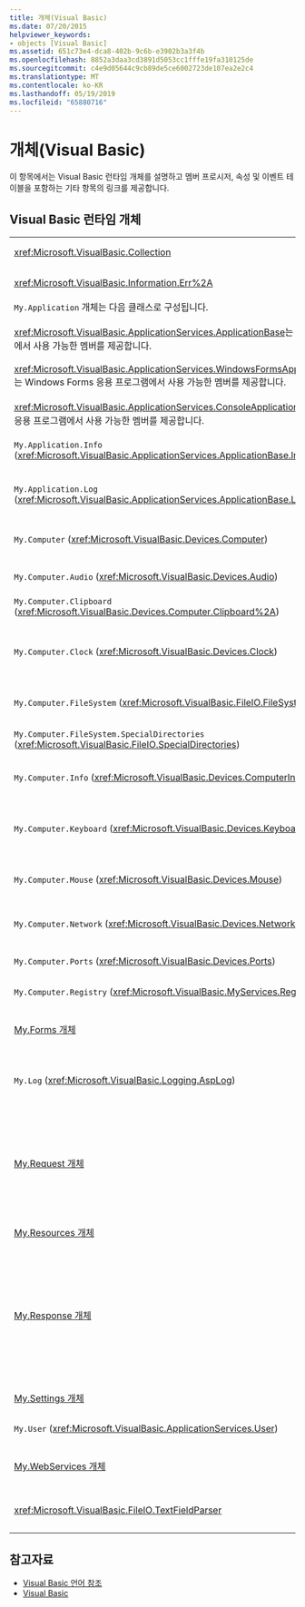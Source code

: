 ```yaml
---
title: 개체(Visual Basic)
ms.date: 07/20/2015
helpviewer_keywords:
- objects [Visual Basic]
ms.assetid: 651c73e4-dca8-402b-9c6b-e3902b3a3f4b
ms.openlocfilehash: 8852a3daa3cd3891d5053cc1fffe19fa310125de
ms.sourcegitcommit: c4e9d05644c9cb89de5ce6002723de107ea2e2c4
ms.translationtype: MT
ms.contentlocale: ko-KR
ms.lasthandoff: 05/19/2019
ms.locfileid: "65880716"
---
```

# <a name="objects-visual-basic"></a>개체(Visual Basic)
이 항목에서는 Visual Basic 런타임 개체를 설명하고 멤버 프로시저, 속성 및 이벤트 테이블을 포함하는 기타 항목의 링크를 제공합니다.  
  
## <a name="visual-basic-run-time-objects"></a>Visual Basic 런타임 개체  
  
|||  
|---|---|  
|<xref:Microsoft.VisualBasic.Collection>|항목의 관련 그룹을 단일 개체로 표시하는 편리한 방법을 제공합니다.|  
|<xref:Microsoft.VisualBasic.Information.Err%2A>|런타임 오류에 대한 정보를 포함합니다.|  
|`My.Application` 개체는 다음 클래스로 구성됩니다.<br /><br /> <xref:Microsoft.VisualBasic.ApplicationServices.ApplicationBase>는 모든 프로젝트에서 사용 가능한 멤버를 제공합니다.<br /><br /> <xref:Microsoft.VisualBasic.ApplicationServices.WindowsFormsApplicationBase>는 Windows Forms 응용 프로그램에서 사용 가능한 멤버를 제공합니다.<br /><br /> <xref:Microsoft.VisualBasic.ApplicationServices.ConsoleApplicationBase>는 콘솔 응용 프로그램에서 사용 가능한 멤버를 제공합니다.|현재 애플리케이션 또는 DLL과 연결된 데이터만 제공합니다. 시스템 수준 정보는 `My.Application`을 사용하여 변경할 수 없습니다.<br /><br /> 일부 멤버는 Windows Forms 또는 콘솔 애플리케이션에만 사용할 수 있습니다.|  
|`My.Application.Info` (<xref:Microsoft.VisualBasic.ApplicationServices.ApplicationBase.Info%2A>)|버전 번호, 설명, 로드된 어셈블리와 같은 애플리케이션에 대한 정보를 가져오기 위한 속성을 제공합니다.|  
|`My.Application.Log` (<xref:Microsoft.VisualBasic.ApplicationServices.ApplicationBase.Log%2A>)|애플리케이션의 로그 수신기에 이벤트 및 예외 정보를 쓸 수 있는 속성 및 메서드를 제공합니다.|  
|`My.Computer` (<xref:Microsoft.VisualBasic.Devices.Computer>)|오디오, 시계, 키보드, 파일 시스템과 같은 컴퓨터 구성 요소를 조작하기 위한 속성을 제공합니다.|  
|`My.Computer.Audio` (<xref:Microsoft.VisualBasic.Devices.Audio>)|소리를 재생하기 위한 메서드를 제공합니다.|  
|`My.Computer.Clipboard` (<xref:Microsoft.VisualBasic.Devices.Computer.Clipboard%2A>)|클립보드를 조작하기 위한 메서드를 제공합니다.|  
|`My.Computer.Clock` (<xref:Microsoft.VisualBasic.Devices.Clock>)|시스템 시계에서 현재 현지 시간 및 협정 세계시(그리니치 표준시와 같음)에 액세스하기 위한 속성을 제공합니다.|  
|`My.Computer.FileSystem` (<xref:Microsoft.VisualBasic.FileIO.FileSystem>)|드라이브, 파일 및 디렉터리를 사용하기 위한 속성 및 메서드를 제공합니다.|  
|`My.Computer.FileSystem.SpecialDirectories` (<xref:Microsoft.VisualBasic.FileIO.SpecialDirectories>)|일반적으로 참조되는 디렉터리에 액세스하기 위한 속성을 제공합니다.|  
|`My.Computer.Info` (<xref:Microsoft.VisualBasic.Devices.ComputerInfo>)|컴퓨터의 메모리, 로드된 어셈블리, 이름 및 운영 체제에 대한 정보를 가져오기 위한 속성을 제공합니다.|  
|`My.Computer.Keyboard` (<xref:Microsoft.VisualBasic.Devices.Keyboard>)|현재 누른 키 등 키보드의 현재 상태에 액세스하기 위한 속성을 제공하고, 활성 창에 키 입력을 보내기 위한 메서드를 제공합니다.|  
|`My.Computer.Mouse` (<xref:Microsoft.VisualBasic.Devices.Mouse>)|로컬 컴퓨터에 설치된 마우스의 형식 및 구성 정보를 가져오기 위한 속성을 제공합니다.|  
|`My.Computer.Network` (<xref:Microsoft.VisualBasic.Devices.Network>)|컴퓨터가 연결된 네트워크와 상호 작용하기 위한 속성, 이벤트 및 메서드를 제공합니다.|  
|`My.Computer.Ports` (<xref:Microsoft.VisualBasic.Devices.Ports>)|컴퓨터의 직렬 포트에 액세스하기 위한 속성 및 메서드를 제공합니다.|  
|`My.Computer.Registry` (<xref:Microsoft.VisualBasic.MyServices.RegistryProxy>)|레지스트리를 조작하기 위한 속성 및 메서드를 제공합니다.|  
|[My.Forms 개체](../../../visual-basic/language-reference/objects/my-forms-object.md)|현재 프로젝트에서 각 Windows Form의 인스턴스에 액세스하기 위한 속성을 제공합니다.|  
|`My.Log` (<xref:Microsoft.VisualBasic.Logging.AspLog>)|웹 애플리케이션에 대한 이벤트 및 예외 정보를 애플리케이션의 로그 수신기에 쓰기 위한 속성 및 메서드를 제공합니다.|  
|[My.Request 개체](../../../visual-basic/language-reference/objects/my-request-object.md)|요청된 페이지에 대한 <xref:System.Web.HttpRequest> 개체를 가져옵니다. `My.Request` 개체에는 현재 HTTP 요청에 대한 정보가 포함됩니다.<br /><br /> `My.Request` 개체는 ASP.NET 애플리케이션에만 사용할 수 있습니다.|  
|[My.Resources 개체](../../../visual-basic/language-reference/objects/my-resources-object.md)|애플리케이션 리소스에 액세스하기 위한 속성 및 클래스를 제공합니다.|  
|[My.Response 개체](../../../visual-basic/language-reference/objects/my-response-object.md)|<xref:System.Web.HttpResponse>와 연결된 <xref:System.Web.UI.Page> 개체를 가져옵니다. 이 개체를 사용하여 HTTP 응답 데이터를 클라이언트에 보낼 수 있고 이 개체는 해당 응답에 대한 정보를 포함합니다.<br /><br /> `My.Response` 개체는 ASP.NET 애플리케이션에만 사용할 수 있습니다.|  
|[My.Settings 개체](../../../visual-basic/language-reference/objects/my-settings-object.md)|애플리케이션 설정에 액세스하기 위한 속성 및 메서드를 제공합니다.|  
|`My.User` (<xref:Microsoft.VisualBasic.ApplicationServices.User>)|현재 사용자에 대한 정보에 액세스할 수 있습니다.|  
|[My.WebServices 개체](../../../visual-basic/language-reference/objects/my-webservices-object.md)|현재 프로젝트에서 참조하는 각 웹 서비스의 단일 인스턴스를 만들고 액세스하기 위한 속성을 제공합니다.|  
|<xref:Microsoft.VisualBasic.FileIO.TextFieldParser>|구조화된 텍스트 파일을 구문 분석하기 위한 메서드와 속성을 제공합니다.|  
  
## <a name="see-also"></a>참고자료

- [Visual Basic 언어 참조](../../../visual-basic/language-reference/index.md)
- [Visual Basic](../../../visual-basic/index.md)
